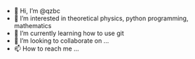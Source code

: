 - 👋 Hi, I’m @qzbc
- 👀 I’m interested in theoretical physics, python programming, mathematics
- 🌱 I’m currently learning how to use git
- 💞️ I’m looking to collaborate on ...
- 📫 How to reach me ...

<!---
qzbc/qzbc is a ✨ special ✨ repository because its `README.md` (this file) appears on your GitHub profile.
You can click the Preview link to take a look at your changes.
--->
